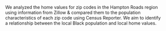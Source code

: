 We analyzed the home values for zip codes in the Hampton Roads region using information from Zillow & compared them to the population characteristics of each zip code using Census Reporter.
                We aim to identify a relationship between the local Black population and local home values.